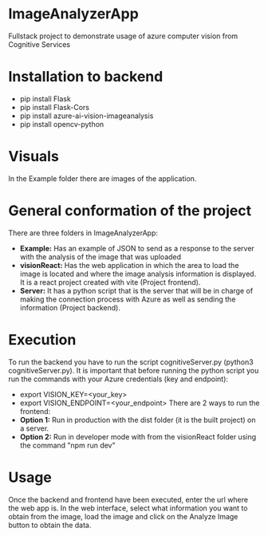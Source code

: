 # ImageAnalyzerApp 
Fullstack project to demonstrate usage of azure computer vision from Cognitive Services

# Installation to backend
- pip install Flask
- pip install Flask-Cors
- pip install azure-ai-vision-imageanalysis
- pip install opencv-python

# Visuals
In the Example folder there are images of the application.

# General conformation of the project
There are three folders in ImageAnalyzerApp:
- **Example:** Has an example of JSON to send as a response to the server with the analysis of the image that was uploaded
- **visionReact:** Has the web application in which the area to load the image is located and where the image analysis information is displayed. It is a react project created with vite (Project frontend).
- **Server:** It has a python script that is the server that will be in charge of making the connection process with Azure as well as sending the information (Project backend).

# Execution
To run the backend you have to run the script cognitiveServer.py (python3 cognitiveServer.py). It is important that before running the python script you run the commands with your Azure credentials (key and endpoint):
- export VISION_KEY=<your_key>
- export VISION_ENDPOINT=<your_endpoint>
There are 2 ways to run the frontend:
- **Option 1:**  Run in production with the dist folder (it is the built project) on a server.
- **Option 2:** Run in developer mode with from the visionReact folder using the command "npm run dev"

# Usage
Once the backend and frontend have been executed, enter the url where the web app is. In the web interface, select what information you want to obtain from the image, load the image and click on the Analyze Image button to obtain the data.
